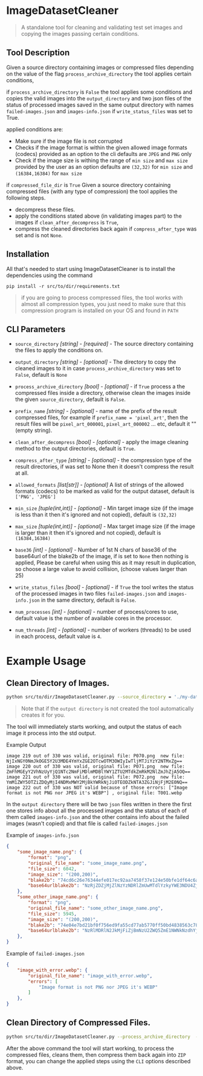 # ImageDatasetCleaner
> A standalone tool for cleaning and validating test set images and copying the images passing certain conditions. 

## Tool Description

Given a source directory containing images or compressed files depending on the value of the flag `process_archive_directory` the tool applies certain conditions,

if `process_archive_directory` is `False` the tool applies some conditions and copies the valid images into the `output_directory` and two json files of the status of processed images saved in the same output directory with names `failed-images.json` and `images-info.json` if `write_status_files` was set to True. 
            
applied conditions are: 
- Make sure if the image file is not corrupted
- Checks if the image format is within the given allowed image formats (codecs) provided as an option to the cli defaults are `JPEG` and `PNG` only 
- Check if the image size is withing the range of `min size` and `max size` provided by the user as an option defaults are `(32,32)` for `min size` and `(16384,16384)` for `max size`
        
if `compressed_file_dir` is `True` Given  a source directory containing compressed files (with any type of compression) the tool applies the following steps. 

- decompress these files.
- apply the conditions stated above (in validating images part) to the images if `clean_after_decompress` is `True`,
- compress the cleaned directories back again if `compress_after_type` was set and is not `None`.

## Installation
All that's needed to start using ImageDatasetCleaner is to install the dependencies using the command
```
pip install -r src/to/dir/requirements.txt
```

> if you are going to process compressed files, the tool works with almost all compression types, you just need to make sure that this compression program is installed on your OS and found in `PATH` 

## CLI Parameters

* `source_directory` _[string]_ - _[required]_ - The source directory containing the files to apply the conditions on.
* `output_directory` _[string]_ - _[optional]_ - The directory to copy the cleaned images to it in case `process_archive_directory` was set to `False`, default is `None`
* `process_archive_directory` _[bool]_ - _[optional]_ - if `True` process a the compressed files inside a directory, otherwise clean the images inside the given `source_directory`, default is `False`. 

* `prefix_name` _[string]_ - _[optional]_ - name of the prefix of the result compressed files, for example if `prefix_name = 'pixel_art'`, then the result files will be `pixel_art_000001`, `pixel_art_000002` ... etc, default it "" (empty string).

* `clean_after_decompress` _[bool]_ - _[optional]_ - apply the image cleaning method to the output directories, default is `True`.

* `compress_after_type` _[string]_ - _[optional]_ - the compression type of the result directories, if was set to None then it doesn't compress the result at all. 



* `allowed_formats` _[list[str]]_ - _[optional]_ A list of strings of the allowed formats (codecs) to be marked as valid for the output dataset, default is `['PNG', 'JPEG']`

* `min_size` _[tuple(int,int)]_ - _[optional]_ -  Min target image size (if the image is less than it then it's ignored and not copied), default is `(32,32)`

* `max_size` _[tuple(int,int)]_ - _[optional]_ - Max target image size (if the image is larger than it then it's ignored and not copied), default is `(16384,16384)`

* `base36` _[int]_ - _[optional]_ - Number of 1st N chars of base36 of the base64url of the blake2b of the image, if is set to `None` then nothing is applied, Please be careful when using this as it may result in duplication, so choose a large value to avoid collision, (choose values larger than 25)

* `write_status_files` _[bool]_ - _[optional]_ - if `True` the tool writes the status of the processed images in two files `failed-images.json` and `images-info.json` in the same directory, default is `False`.

* `num_processes` _[int]_ - _[optional]_ - number of process/cores to use, default value is the number of available cores in the processor. 
* `num_threads` _[int]_ - _[optional]_ - number of workers (threads) to be used in each process, default value is `4`. 

# Example Usage

## Clean Directory of Images. 

```sh
python src/to/dir/ImageDatasetCleaner.py --source_directory = './my-dataset' --output_directory='./cleaned-dataset' --write_status_files
```

> Note that if the `output directory` is not created the tool automatically creates it for you. 

The tool will immediately starts working, and output the status of each image it process into the std output. 

Example Output 
```
image 219 out of 330 was valid, original file: P070.png  new file: NjIxNGY0NmJkOGE5Y2U3MDE4YmYxZGE2OTcwOTM3OWIyIwTljMTJiYzY2NTMxZg==
image 220 out of 330 was valid, original file: P071.png  new file: ZmFhMGEyY2VhNzUyYjQ1NTc2NmFiMDlmMDBlYWY1ZTU2MTdkZmRkM2NlZmJhZjA5OQ==
image 221 out of 330 was valid, original file: P072.png  new file: YmM1ZWY5OTZiZDQyMjI4NDMxMWY2MjBkYWRkNjJiOTEODZkNTA3ZGJiNjFjM2E0NQ==
image 222 out of 330 was NOT valid because of those errors: ["Image format is not PNG nor JPEG it's WEBP"] , original file: T001.webp
```

In the `output directory` there will be two `json` files written in there the first one stores info about all the processed images and the status of each of them called `images-info.json` and the other contains info about the failed images (wasn't copied) and that file is called `failed-images.json`

Example of `images-info.json`
```json
{
    "some_image_name.png": {
        "format": "png",
        "original_file_name": "some_image_name.png",
        "file_size": 6042,
        "image_size": "(200,200)",
        "blake2b": "74cd6c26e76344efe017ec92aa7458f37e124e50bfe1df64c6ae3652bf278d91",
        "base64urlblake2b": "NzRjZDZjMjZlNzYzNDRlZmUwMTdlYzkyYWE3NDU4ZjM3ZTEyNGU1MGJmZTFkZjY0YzZhZTM2NTJiZjI3OGQ5MQ=="
    },
    "some_other_image_name.png": {
        "format": "png",
        "original_file_name": "some_other_image_name.png",
        "file_size": 5945,
        "image_size": "(200,200)",
        "blake2b": "74e04e7bd21bf0f756ed9fa55cd77ab5770ff50bd4838563c78232170b798c5a",
        "base64urlblake2b": "NzRlMDRlN2JkMjFiZjBmNzU2ZWQ5ZmE1NWNkNzdhYjU3NzBmZjUwYmQ0ODM4NTYzYzc4MjMyMTcwYjc5OGM1YQ=="
    },
}
```
Example of `failed-images.json`
```json
{
    "image_with_error.webp": {
        "original_file_name": "image_with_error.webp",
        "errors": [
            "Image format is not PNG nor JPEG it's WEBP"
        ]
    },
}
```

## Clean Directory of Compressed Files. 

```sh
python src/to/dir/ImageDatasetCleaner.py --process_archive_directory  --source_directory='./my-compressed-files-dir' --prefix_name="pixel_art"
```


After the above command the tool will start working, to process the compressed files, cleans them, then compress them back again into `ZIP` format, you can change the applied steps using the `CLI` options described above. 